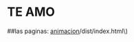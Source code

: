 # TE AMO
##las paginas: 
[animacion](https://cafetermineg.github.io/cora/26dia_feli%20:)/dist/index.html\)
